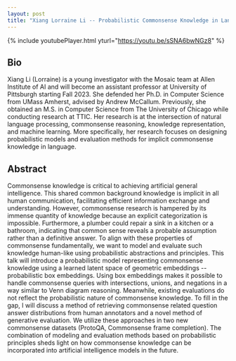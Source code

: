 ```yaml
---
layout: post
title: "Xiang Lorraine Li -- Probabilistic Commonsense Knowledge in Language"
---
```


{% include youtubePlayer.html yturl="https://youtu.be/sSNA6bwNGz8" %}

## Bio

Xiang Li (Lorraine) is a young investigator with the Mosaic team at Allen Institute of AI and will become an assistant professor at University of Pittsburgh starting Fall 2023. She defended her Ph.D. in Computer Science from UMass Amherst, advised by Andrew McCallum. Previously, she obtained an M.S. in Computer Science from The University of Chicago while conducting research at TTIC. Her research is at the intersection of natural language processing, commonsense reasoning, knowledge representation, and machine learning. More specifically, her research focuses on designing probabilistic models and evaluation methods for implicit commonsense knowledge in language.

## Abstract

Commonsense knowledge is critical to achieving artificial general intelligence. This shared common background knowledge is implicit in all human communication, facilitating efficient information exchange and understanding. However, commonsense research is hampered by its immense quantity of knowledge because an explicit categorization is impossible. Furthermore, a plumber could repair a sink in a kitchen or a bathroom, indicating that common sense reveals a probable assumption rather than a definitive answer. To align with these properties of commonsense fundamentally, we want to model and evaluate such knowledge human-like using probabilistic abstractions and principles.  This talk will introduce a probabilistic model representing commonsense knowledge using a learned latent space of geometric embeddings -- probabilistic box embeddings. Using box embeddings makes it possible to handle commonsense queries with intersections, unions, and negations in a way similar to Venn diagram reasoning. Meanwhile, existing evaluations do not reflect the probabilistic nature of commonsense knowledge. To fill in the gap, I will discuss a method of retrieving commonsense related question answer distributions from human annotators and a novel method of generative evaluation. We utilize these approaches in two new commonsense datasets (ProtoQA, Commonsense frame completion). The combination of modeling and evaluation methods based on probabilistic principles sheds light on how commonsense knowledge can be incorporated into artificial intelligence models in the future.
